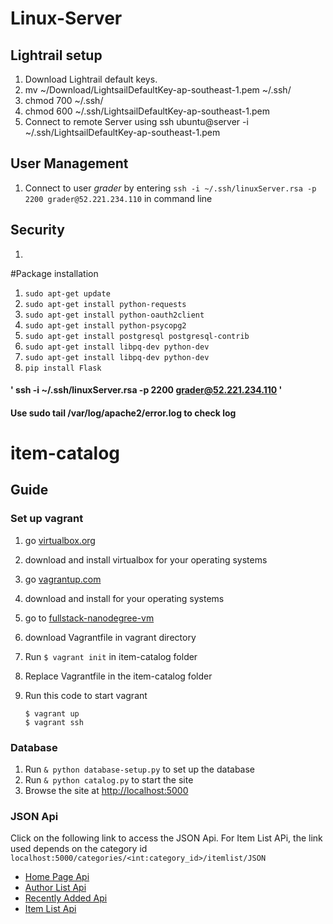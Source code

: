 # Linux-Server

## Lightrail setup
1. Download Lightrail default keys.
2. mv ~/Download/LightsailDefaultKey-ap-southeast-1.pem ~/.ssh/
3. chmod 700 ~/.ssh/
4. chmod 600 ~/.ssh/LightsailDefaultKey-ap-southeast-1.pem
5. Connect to remote Server using ssh ubuntu@server -i ~/.ssh/LightsailDefaultKey-ap-southeast-1.pem

## User Management
1. Connect to user *grader* by entering `ssh -i ~/.ssh/linuxServer.rsa -p 2200 grader@52.221.234.110` in command line

## Security
1. 

#Package installation
1. `sudo apt-get update`
2. `sudo apt-get install python-requests`
3. `sudo apt-get install python-oauth2client`
4. `sudo apt-get install python-psycopg2`
5. `sudo apt-get install postgresql postgresql-contrib`
6. `sudo apt-get install libpq-dev python-dev`
7. `sudo apt-get install libpq-dev python-dev`
8. `pip install Flask`


#### ' ssh -i ~/.ssh/linuxServer.rsa -p 2200 grader@52.221.234.110 '
#### Use sudo tail /var/log/apache2/error.log to check log

# item-catalog

## **Guide** 

### Set up vagrant
1. go [virtualbox.org](https://www.virtualbox.org)
2. download and install virtualbox for your operating systems
3. go [vagrantup.com](https://www.vagrantup.com/downloads.html)
4. download and install for your operating systems
5. go to [fullstack-nanodegree-vm](https://github.com/udacity/fullstack-nanodegree-vm)
6. download Vagrantfile in vagrant directory
7. Run `` $ vagrant init `` in item-catalog folder
8. Replace Vagrantfile in the item-catalog folder
9. Run this code to start vagrant

   `` $ vagrant up ``   
   `` $ vagrant ssh ``  

### Database
1. Run `` & python database-setup.py `` to set up the database
2. Run `` & python catalog.py `` to start the site
3. Browse the site at [http://localhost:5000](http://localhost:5000)

### JSON Api
Click on the following link to access the JSON Api. 
For Item List APi, the link used depends on the category id
`` localhost:5000/categories/<int:category_id>/itemlist/JSON ``

- [Home Page Api](http://localhost:5000/JSON)
- [Author List Api](http://localhost:5000/authorlist/JSON)
- [Recently Added Api](http://localhost:5000/topNewItem/JSON)
- [Item List Api](localhost:5000/categories/1/itemlist/JSON)


